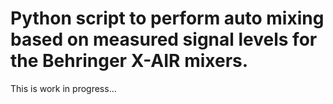 # Python script to perform auto mixing based on measured signal levels for the Behringer X-AIR mixers.

This is work in progress...

